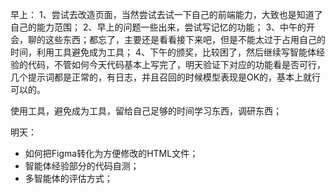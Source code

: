 早上：
1、尝试去改造页面，当然尝试去试一下自己的前端能力，大致也是知道了自己的能力范围；
2、早上的问题一些出来，尝试写记忆的功能；
3、中午的开会，聊的这些东西；都忘了，主要还是看看接下来吧，但是不能太过于占用自己的时间，利用工具避免成为工具；
4、下午的颁奖，比较困了，然后继续写智能体经验的代码，不管如何今天代码基本上写完了，明天验证下对应的功能看是否可行，几个提示词都是正常的，有日志，并且召回的时候模型表现是OK的，基本上就行可以的。


使用工具，避免成为工具，留给自己足够的时间学习东西，调研东西；

明天：
- 如何把Figma转化为方便修改的HTML文件；
- 智能体经验部分的代码自测；
- 多智能体的评估方式；